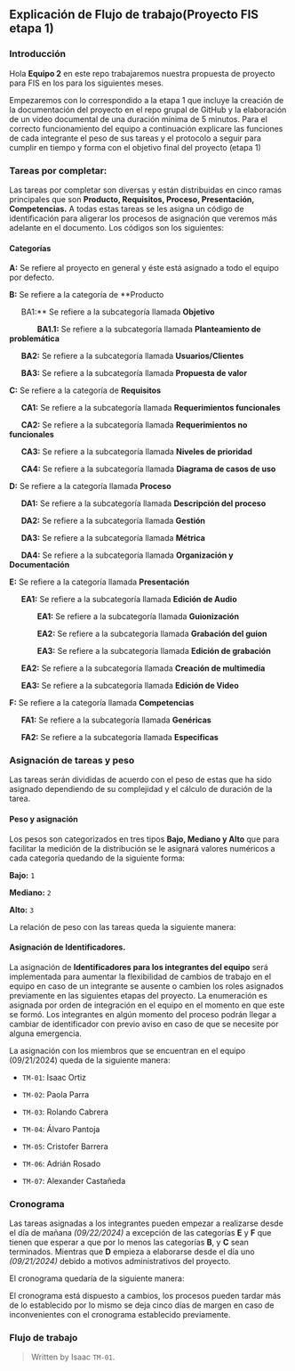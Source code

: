 ## Explicación de Flujo de trabajo(Proyecto FIS etapa 1)
### Introducción
Hola **Equipo 2** en este repo trabajaremos nuestra propuesta de proyecto para FIS en los para los siguientes meses. 

Empezaremos con lo correspondido a la etapa 1 que incluye la creación de la documentación del proyecto en el repo grupal de GitHub y la elaboración de un video documental de una duración mínima de 5 minutos.
Para el correcto funcionamiento del equipo a continuación explicare las funciones de cada integrante el peso de sus tareas y el protocolo a seguir para cumplir en tiempo y forma con el objetivo final del proyecto (etapa 1)
### Tareas por completar:
Las tareas por completar son diversas y están distribuidas en cinco ramas principales que son **Producto, Requisitos, Proceso, Presentación, Competencias.** A todas estas tareas se les asigna un código de identificación para aligerar los procesos de asignación que veremos más adelante en el documento. Los códigos son los siguientes:
#### Categorías
**A:** Se refiere al proyecto en general y éste está asignado a todo el equipo por defecto.

**B:** Se refiere a la categoría de **Producto

`	`BA1:** Se refiere a la subcategoría llamada **Objetivo**

`		`**BA1.1:** Se refiere a la subcategoría llamada **Planteamiento de problemática**

`	`**BA2:** Se refiere a la subcategoría llamada **Usuarios/Clientes**

`	`**BA3:** Se refiere a la subcategoría llamada **Propuesta de valor**

**C:** Se refiere a la categoría de **Requisitos**

`	`**CA1:** Se refiere a la subcategoría llamada **Requerimientos funcionales**

`	`**CA2:** Se refiere a la subcategoría llamada **Requerimientos no funcionales**

`	`**CA3:** Se refiere a la subcategoría llamada **Niveles de prioridad**

`	`**CA4:** Se refiere a la subcategoría llamada **Diagrama de casos de uso**

**D:** Se refiere a la categoría llamada **Proceso**

`	`**DA1:** Se refiere a la subcategoría llamada **Descripción del proceso**

`	`**DA2:** Se refiere a la subcategoría llamada **Gestión**

`	`**DA3:** Se refiere a la subcategoría llamada **Métrica**

`	`**DA4:** Se refiere a la subcategoría llamada **Organización y Documentación**

**E:** Se refiere a la categoría llamada **Presentación**

`	`**EA1:** Se refiere a la subcategoría llamada **Edición de Audio**

`		`**EA1:** Se refiere a la subcategoría llamada **Guionización**

`		`**EA2:** Se refiere a la subcategoría llamada **Grabación del guion**

`		`**EA3:** Se refiere a la subcategoría llamada **Edición de grabación**

`	`**EA2:** Se refiere a la subcategoría llamada **Creación de multimedia**

`	`**EA3:** Se refiere a la subcategoría llamada **Edición de Video**

**F:** Se refiere a la categoría llamada **Competencias**

`	`**FA1:** Se refiere a la subcategoría llamada **Genéricas**

`	`**FA2:** Se refiere a la subcategoría llamada **Especificas**
### Asignación de tareas y peso
Las tareas serán divididas de acuerdo con el peso de estas que ha sido asignado dependiendo de su complejidad y el cálculo de duración de la tarea.
#### Peso y asignación
Los pesos son categorizados en tres tipos **Bajo, Mediano y Alto** que para facilitar la medición de la distribución se le asignará valores numéricos a cada categoría quedando de la siguiente forma:


**Bajo:** `1`

**Mediano:** `2`

**Alto:** `3`

La relación de peso con las tareas queda la siguiente manera:

#### Asignación de Identificadores.
La asignación de **Identificadores para los integrantes del equipo** será implementada para aumentar la flexibilidad de cambios de trabajo en el equipo en caso de un integrante se ausente o cambien los roles asignados previamente en las siguientes etapas del proyecto. La enumeración es asignada por orden de integración en el equipo en el momento en que este se formó. Los integrantes en algún momento del proceso podrán llegar a cambiar de identificador con previo aviso en caso de que se necesite por alguna emergencia.

La asignación con los miembros que se encuentran en el equipo (09/21/2024) queda de la siguiente manera:


- `TM-01`: Isaac Ortiz
   
 - `TM-02`: Paola Parra
   
 -  `TM-03`: Rolando Cabrera
   
 - `TM-04`: Álvaro Pantoja
   
 - `TM-05`: Cristofer Barrera
   
 - `TM-06`: Adrián Rosado
   
 - `TM-07`: Alexander Castañeda
 

### Cronograma
Las tareas asignadas a los integrantes pueden empezar a realizarse desde el día de mañana *(09/22/2024)* a excepción de las categorías **E** y **F** que tienen que esperar a que por lo menos las categorías **B**, y **C** sean terminados. Mientras que **D** empieza a elaborarse desde el día uno *(09/21/2024)* debido a motivos administrativos del proyecto.

El cronograma quedaría de la siguiente manera:

El cronograma está dispuesto a cambios, los procesos pueden tardar más de lo establecido por lo mismo se deja cinco días de margen en caso de inconvenientes con el cronograma establecido previamente.
### Flujo de trabajo

> Written by Isaac ```TM-01```.
